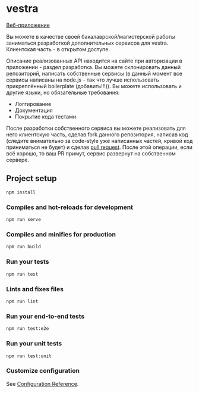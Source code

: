 # vestra

[Веб-приложение](https://vestra.uni-dubna.ru)

Вы можете в качестве своей бакалаврской/магистерской работы заниматься разработкой дополнительных сервисов для vestra. Клиентская часть - в открытом доступе.

Описание реализованных API находится на сайте при авторизации в приложении - раздел разработка.
Вы можете склонировать данный репозиторий, написать собственные сервисы (в данный момент все сервисы написаны на node.js - так что лучше использовать прикреплённый boilerplate (добавить!!!)). Вы можете использовать и другие языки, но обязательные требования:

- Логгирование
- Документация
- Покрытие кода тестами

После разработки собственного сервиса вы можете реализовать для него клиентскую часть, сделав fork данного репозитория, написав код (следите внимательно за code-style уже написанных частей, кривой код приниматься не будет) и сделав [pull request](https://help.github.com/en/articles/about-pull-requests). После этой операции, если всё хорошо, то ваш PR примут, сервис развернут на собственном сервере.

## Project setup

```
npm install
```

### Compiles and hot-reloads for development

```
npm run serve
```

### Compiles and minifies for production

```
npm run build
```

### Run your tests

```
npm run test
```

### Lints and fixes files

```
npm run lint
```

### Run your end-to-end tests

```
npm run test:e2e
```

### Run your unit tests

```
npm run test:unit
```

### Customize configuration

See [Configuration Reference](https://cli.vuejs.org/config/).
